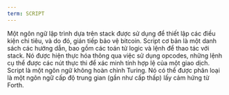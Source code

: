 ```yaml
---
term: SCRIPT
---
```


Một ngôn ngữ lập trình dựa trên stack được sử dụng để thiết lập các điều kiện chi tiêu, và do đó, gián tiếp bảo vệ bitcoin. Script cơ bản là một danh sách các hướng dẫn, bao gồm các toán tử logic và lệnh để thao tác với stack. Nó được hiện thực hóa thông qua việc sử dụng opcodes, những lệnh cụ thể được các nút thực thi để xác minh tính hợp lệ của một giao dịch. Script là một ngôn ngữ không hoàn chỉnh Turing. Nó có thể được phân loại là một ngôn ngữ cấp độ trung gian (gần như cấp thấp) lấy cảm hứng từ Forth.
